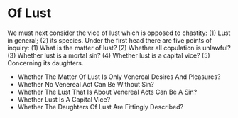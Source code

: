 # Of Lust

We must next consider the vice of lust which is opposed to chastity: (1) Lust in general; (2) its species. Under the first head there are five points of inquiry:
(1) What is the matter of lust?
(2) Whether all copulation is unlawful?
(3) Whether lust is a mortal sin?
(4) Whether lust is a capital vice?
(5) Concerning its daughters.

* Whether The Matter Of Lust Is Only Venereal Desires And Pleasures?
* Whether No Venereal Act Can Be Without Sin?
* Whether The Lust That Is About Venereal Acts Can Be A Sin?
* Whether Lust Is A Capital Vice?
* Whether The Daughters Of Lust Are Fittingly Described?